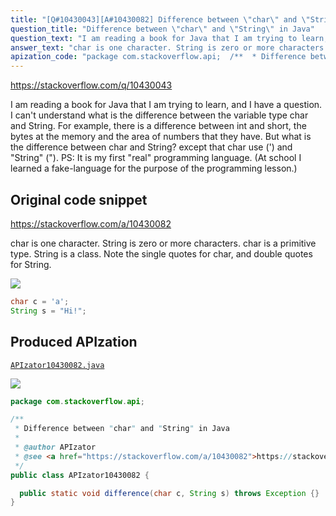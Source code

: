 ```yaml
---
title: "[Q#10430043][A#10430082] Difference between \"char\" and \"String\" in Java"
question_title: "Difference between \"char\" and \"String\" in Java"
question_text: "I am reading a book for Java that I am trying to learn, and I have a question. I can't understand what is the difference between the variable type char and String. For example, there is a difference between int and short, the bytes at the memory and the area of numbers that they have. But what is the difference between char and String? except that char use (') and \"String\" (\"). PS: It is my first \"real\" programming language. (At school I learned a fake-language for the purpose of the programming lesson.)"
answer_text: "char is one character. String is zero or more characters. char is a primitive type. String is a class. Note the single quotes for char, and double quotes for String."
apization_code: "package com.stackoverflow.api;  /**  * Difference between \"char\" and \"String\" in Java  *  * @author APIzator  * @see <a href=\"https://stackoverflow.com/a/10430082\">https://stackoverflow.com/a/10430082</a>  */ public class APIzator10430082 {    public static void difference(char c, String s) throws Exception {} }"
---
```


https://stackoverflow.com/q/10430043

I am reading a book for Java that I am trying to learn, and I have a question. I can&#x27;t understand what is the difference between the variable type char and String. For example, there is a difference between int and short, the bytes at the memory and the area of numbers that they have.
But what is the difference between char and String? except that char use (&#x27;) and &quot;String&quot; (&quot;).
PS: It is my first &quot;real&quot; programming language. (At school I learned a fake-language for the purpose of the programming lesson.)



## Original code snippet

https://stackoverflow.com/a/10430082

char is one character. String is zero or more characters.
char is a primitive type. String is a class.
Note the single quotes for char, and double quotes for String.

<div class="code-logo"><img src="/stackoverflow.png" /></div>

```java
char c = 'a';
String s = "Hi!";
```

## Produced APIzation

[`APIzator10430082.java`](https://github.com/pasqualesalza/apization/raw/main/data/search/APIzator10430082.java)

<div class="code-logo"><img src="/apizator.png" /></div>

```java
package com.stackoverflow.api;

/**
 * Difference between "char" and "String" in Java
 *
 * @author APIzator
 * @see <a href="https://stackoverflow.com/a/10430082">https://stackoverflow.com/a/10430082</a>
 */
public class APIzator10430082 {

  public static void difference(char c, String s) throws Exception {}
}

```